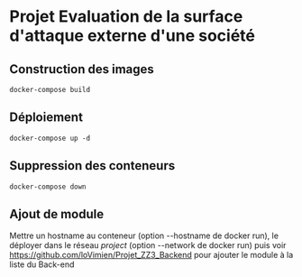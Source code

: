 # Projet Evaluation de la surface d'attaque externe d'une société

## Construction des images

```
docker-compose build
```

## Déploiement

```
docker-compose up -d
```

## Suppression des conteneurs

```
docker-compose down
```

## Ajout de module

Mettre un hostname au conteneur (option --hostname de docker run), le déployer dans le réseau _project_ (option --network de docker run) puis voir https://github.com/loVimien/Projet_ZZ3_Backend pour ajouter le module à la liste du Back-end